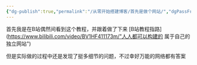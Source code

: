 ```yaml
---
{"dg-publish":true,"permalink":"/从零开始搭建博客/首先是做个网站/","dgPassFrontmatter":true}
---
```


首先我是在B站偶然间看到这个教程，并跟着做了下来
[B站教程指路](https://www.bilibili.com/video/BV1HF411173m/"人人都可以构建的 属于自己的独立网站")

但是实际做的过程中还是发现了挺多细节的问题，不过幸好万能的网络都有答案
